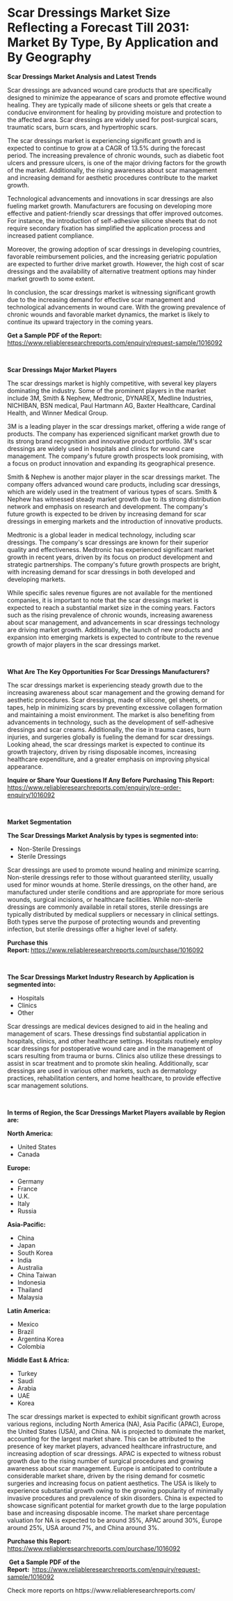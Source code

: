 <p><h1>Scar Dressings Market Size Reflecting a Forecast Till 2031: Market By Type, By Application and By Geography</h1></p><p><strong>Scar Dressings Market Analysis and Latest Trends</strong></p>
<p><p>Scar dressings are advanced wound care products that are specifically designed to minimize the appearance of scars and promote effective wound healing. They are typically made of silicone sheets or gels that create a conducive environment for healing by providing moisture and protection to the affected area. Scar dressings are widely used for post-surgical scars, traumatic scars, burn scars, and hypertrophic scars.</p><p>The scar dressings market is experiencing significant growth and is expected to continue to grow at a CAGR of 13.5% during the forecast period. The increasing prevalence of chronic wounds, such as diabetic foot ulcers and pressure ulcers, is one of the major driving factors for the growth of the market. Additionally, the rising awareness about scar management and increasing demand for aesthetic procedures contribute to the market growth.</p><p>Technological advancements and innovations in scar dressings are also fueling market growth. Manufacturers are focusing on developing more effective and patient-friendly scar dressings that offer improved outcomes. For instance, the introduction of self-adhesive silicone sheets that do not require secondary fixation has simplified the application process and increased patient compliance.</p><p>Moreover, the growing adoption of scar dressings in developing countries, favorable reimbursement policies, and the increasing geriatric population are expected to further drive market growth. However, the high cost of scar dressings and the availability of alternative treatment options may hinder market growth to some extent.</p><p>In conclusion, the scar dressings market is witnessing significant growth due to the increasing demand for effective scar management and technological advancements in wound care. With the growing prevalence of chronic wounds and favorable market dynamics, the market is likely to continue its upward trajectory in the coming years.</p></p>
<p><strong>Get a Sample PDF of the Report:&nbsp;</strong> <a href="https://www.reliableresearchreports.com/enquiry/request-sample/1016092">https://www.reliableresearchreports.com/enquiry/request-sample/1016092</a></p>
<p>&nbsp;</p>
<p><strong>Scar Dressings Major Market Players</strong></p>
<p><p>The scar dressings market is highly competitive, with several key players dominating the industry. Some of the prominent players in the market include 3M, Smith & Nephew, Medtronic, DYNAREX, Medline Industries, NICHIBAN, BSN medical, Paul Hartmann AG, Baxter Healthcare, Cardinal Health, and Winner Medical Group.</p><p>3M is a leading player in the scar dressings market, offering a wide range of products. The company has experienced significant market growth due to its strong brand recognition and innovative product portfolio. 3M's scar dressings are widely used in hospitals and clinics for wound care management. The company's future growth prospects look promising, with a focus on product innovation and expanding its geographical presence.</p><p>Smith & Nephew is another major player in the scar dressings market. The company offers advanced wound care products, including scar dressings, which are widely used in the treatment of various types of scars. Smith & Nephew has witnessed steady market growth due to its strong distribution network and emphasis on research and development. The company's future growth is expected to be driven by increasing demand for scar dressings in emerging markets and the introduction of innovative products.</p><p>Medtronic is a global leader in medical technology, including scar dressings. The company's scar dressings are known for their superior quality and effectiveness. Medtronic has experienced significant market growth in recent years, driven by its focus on product development and strategic partnerships. The company's future growth prospects are bright, with increasing demand for scar dressings in both developed and developing markets.</p><p>While specific sales revenue figures are not available for the mentioned companies, it is important to note that the scar dressings market is expected to reach a substantial market size in the coming years. Factors such as the rising prevalence of chronic wounds, increasing awareness about scar management, and advancements in scar dressings technology are driving market growth. Additionally, the launch of new products and expansion into emerging markets is expected to contribute to the revenue growth of major players in the scar dressings market.</p></p>
<p>&nbsp;</p>
<p><strong>What Are The Key Opportunities For Scar Dressings Manufacturers?</strong></p>
<p><p>The scar dressings market is experiencing steady growth due to the increasing awareness about scar management and the growing demand for aesthetic procedures. Scar dressings, made of silicone, gel sheets, or tapes, help in minimizing scars by preventing excessive collagen formation and maintaining a moist environment. The market is also benefiting from advancements in technology, such as the development of self-adhesive dressings and scar creams. Additionally, the rise in trauma cases, burn injuries, and surgeries globally is fueling the demand for scar dressings. Looking ahead, the scar dressings market is expected to continue its growth trajectory, driven by rising disposable incomes, increasing healthcare expenditure, and a greater emphasis on improving physical appearance.</p></p>
<p><strong>Inquire or Share Your Questions If Any Before Purchasing This Report:</strong> <a href="https://www.reliableresearchreports.com/enquiry/pre-order-enquiry/1016092">https://www.reliableresearchreports.com/enquiry/pre-order-enquiry/1016092</a></p>
<p>&nbsp;</p>
<p><strong>Market Segmentation</strong></p>
<p><strong>The Scar Dressings Market Analysis by types is segmented into:</strong></p>
<p><ul><li>Non-Sterile Dressings</li><li>Sterile Dressings</li></ul></p>
<p><p>Scar dressings are used to promote wound healing and minimize scarring. Non-sterile dressings refer to those without guaranteed sterility, usually used for minor wounds at home. Sterile dressings, on the other hand, are manufactured under sterile conditions and are appropriate for more serious wounds, surgical incisions, or healthcare facilities. While non-sterile dressings are commonly available in retail stores, sterile dressings are typically distributed by medical suppliers or necessary in clinical settings. Both types serve the purpose of protecting wounds and preventing infection, but sterile dressings offer a higher level of safety.</p></p>
<p><strong>Purchase this Report:&nbsp;</strong><a href="https://www.reliableresearchreports.com/purchase/1016092">https://www.reliableresearchreports.com/purchase/1016092</a></p>
<p>&nbsp;</p>
<p><strong>The Scar Dressings Market Industry Research by Application is segmented into:</strong></p>
<p><ul><li>Hospitals</li><li>Clinics</li><li>Other</li></ul></p>
<p><p>Scar dressings are medical devices designed to aid in the healing and management of scars. These dressings find substantial application in hospitals, clinics, and other healthcare settings. Hospitals routinely employ scar dressings for postoperative wound care and in the management of scars resulting from trauma or burns. Clinics also utilize these dressings to assist in scar treatment and to promote skin healing. Additionally, scar dressings are used in various other markets, such as dermatology practices, rehabilitation centers, and home healthcare, to provide effective scar management solutions.</p></p>
<p>&nbsp;</p>
<p><strong>In terms of Region, the Scar Dressings Market Players available by Region are:</strong></p>
<p>
    <p> <strong> North America: </strong>
        <ul>
            <li>United States</li>
            <li>Canada</li>
        </ul>
        </p> 
    <p> <strong> Europe: </strong>
        <ul>
            <li>Germany</li>
            <li>France</li>
            <li>U.K.</li>
            <li>Italy</li>
            <li>Russia</li>
        </ul>
        </p> 
    <p> <strong> Asia-Pacific: </strong>
        <ul>
            <li>China</li>
            <li>Japan</li>
            <li>South Korea</li>
            <li>India</li>
            <li>Australia</li>
            <li>China Taiwan</li>
            <li>Indonesia</li>
            <li>Thailand</li>
            <li>Malaysia</li>
        </ul>
        </p> 
    <p> <strong> Latin America: </strong>
        <ul>
            <li>Mexico</li>
            <li>Brazil</li>
            <li>Argentina Korea</li>
            <li>Colombia</li>
        </ul>
        </p> 
    <p> <strong> Middle East & Africa: </strong>
        <ul>
            <li>Turkey</li>
            <li>Saudi</li>
            <li>Arabia</li>
            <li>UAE</li>
            <li>Korea</li>
        </ul>
    </p>
    </p>
<p><p>The scar dressings market is expected to exhibit significant growth across various regions, including North America (NA), Asia Pacific (APAC), Europe, the United States (USA), and China. NA is projected to dominate the market, accounting for the largest market share. This can be attributed to the presence of key market players, advanced healthcare infrastructure, and increasing adoption of scar dressings. APAC is expected to witness robust growth due to the rising number of surgical procedures and growing awareness about scar management. Europe is anticipated to contribute a considerable market share, driven by the rising demand for cosmetic surgeries and increasing focus on patient aesthetics. The USA is likely to experience substantial growth owing to the growing popularity of minimally invasive procedures and prevalence of skin disorders. China is expected to showcase significant potential for market growth due to the large population base and increasing disposable income. The market share percentage valuation for NA is expected to be around 35%, APAC around 30%, Europe around 25%, USA around 7%, and China around 3%.</p></p>
<p><strong>Purchase this Report: </strong><a href="https://www.reliableresearchreports.com/purchase/1016092">https://www.reliableresearchreports.com/purchase/1016092</a></p>
<p>&nbsp;<strong>Get a Sample PDF of the Report:&nbsp;&nbsp;</strong><a href="https://www.reliableresearchreports.com/enquiry/request-sample/1016092">https://www.reliableresearchreports.com/enquiry/request-sample/1016092</a></p>
<p><strong></strong></p>
<p>Check more reports on https://www.reliableresearchreports.com/</p>